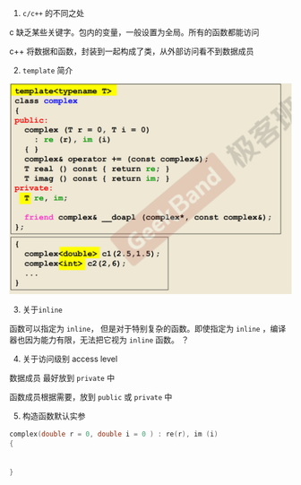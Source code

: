  

 1. `c/c++` 的不同之处 

 c 缺乏某些关键字。包内的变量，一般设置为全局。所有的函数都能访问 

 c++ 将数据和函数，封装到一起构成了类，从外部访问看不到数据成员 

 2. `template` 简介 


![](images/template.png)


3. 关于`inline`

函数可以指定为 `inline`， 但是对于特别复杂的函数。即使指定为 `inline` ，编译器也因为能力有限，无法把它视为 `inline` 函数。 ？


4. 关于访问级别 access level 

数据成员 最好放到 `private` 中

函数成员根据需要，放到 `public` 或  `private` 中 

5. 构造函数默认实参 
```c++
complex(double r = 0, double i = 0 ) : re(r), im (i)
{
    
    
}
```